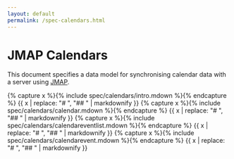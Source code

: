 ```yaml
---
layout: default
permalink: /spec-calendars.html
---
```


# JMAP Calendars

This document specifies a data model for synchronising calendar data with a server using [JMAP](spec-core.html).

{% capture x %}{% include spec/calendars/intro.mdown %}{% endcapture %}
{{ x | replace: "# ", "## " | markdownify }}
{% capture x %}{% include spec/calendars/calendar.mdown %}{% endcapture %}
{{ x | replace: "# ", "## " | markdownify }}
{% capture x %}{% include spec/calendars/calendareventlist.mdown %}{% endcapture %}
{{ x | replace: "# ", "## " | markdownify }}
{% capture x %}{% include spec/calendars/calendarevent.mdown %}{% endcapture %}
{{ x | replace: "# ", "## " | markdownify }}
